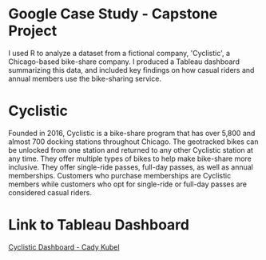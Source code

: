 # Google Case Study - Capstone Project
I used R to analyze a dataset from a fictional company, 'Cyclistic', a Chicago-based bike-share company. I produced a Tableau dashboard summarizing this data, and included key findings on how casual riders and annual members use the bike-sharing service. 

# Cyclistic
Founded in 2016, Cyclistic is a bike-share program that has over 5,800 and almost 700 docking stations throughout Chicago. The geotracked bikes can be unlocked from one station and returned to any other Cyclistic station at any time. They offer multiple types of bikes to help make bike-share more inclusive. They offer single-ride passes, full-day passes, as well as annual memberships. Customers who purchase memberships are Cyclistic members while customers who opt for single-ride or full-day passes are considered casual riders.

# Link to Tableau Dashboard
[Cyclistic Dashboard - Cady Kubel](https://public.tableau.com/views/GoogleCaseStudyProject-Cyclistic/cyclistic?:language=en-US&:display_count=n&:origin=viz_share_link)
